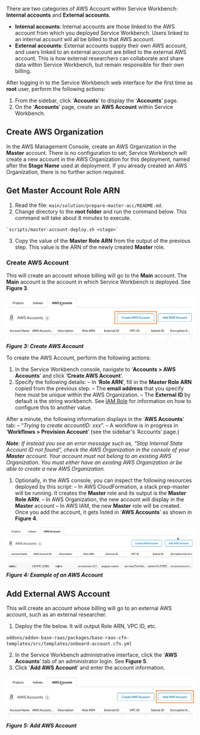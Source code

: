 There are two categories of AWS Account within Service Workbench: **Internal accounts** and **External accounts**. 
* **Internal accounts**: Internal accounts are those linked to the AWS account from which you deployed Service Workbench. Users linked to an internal account will all be billed to that AWS account. 
* **External accounts**: External accounts supply their own AWS account, and users linked to an external account are billed to the external AWS account. This is how external researchers can collaborate and share data within Service Workbench, but remain responsible for their own billing.

After logging in to the Service Workbench web interface for the first time as **root** user, perform the following actions: 
1.	From the sidebar, click ‘**Accounts**’ to display the ‘**Accounts**’ page. 
2.	On the ‘**Accounts**’ page, create an **AWS Account** within Service Workbench.

## Create AWS Organization
In the AWS Management Console, create an AWS Organization in the **Master** account. There is no configuration to set; Service Workbench will create a new account in the AWS Organization for this deployment, named after the **Stage Name** used at deployment. If you already created an AWS Organization, there is no further action required.

## Get Master Account Role ARN
1.	Read the file:  `main/solution/prepare-master-acc/README.md`.
2.	Change directory to the **root folder** and run the command below. This command will take about 8 minutes to execute. 
```
`scripts/master-account-deploy.sh <stage>` 
```
3.	Copy the value of the **Master Role ARN** from the output of the previous step. This value is the ARN of the newly created **Master** role.

### Create AWS Account

This will create an account whose billing will go to the **Main** account. The **Main** account is the account in which Service Workbench is deployed. See **Figure 3**.

![](../../../static/img/deployment/post_deployment/create_account_00.jpg)
**_Figure 3: Create AWS Account_**

To create the AWS Account, perform the following actions: 
1.	In the Service Workbench console, navigate to ‘**Accounts > AWS Accounts**’ and click ‘**Create AWS Account**’. 
2.	Specify the following details:
–	In ‘**Role ARN**’, fill in the **Master Role ARN** copied from the previous step. 
–	The **email address** that you specify here must be unique within the AWS Organization.
–	The **External ID** by default is the string workbench. See [IAM Role](/deployment/reference/iam_role) for information on how to configure this to another value.

After a minute, the following information displays in the ‘**AWS Accounts**’ tab:
–	“_Trying to create accountID: xxx_”. 
–	A workflow is in progress in ‘**Workflows > Provision Account**’ (see the sidebar's ‘Accounts’ page.)

_**Note**: If instead you see an error message such as, “Stop Internal State Account ID not found”, check the AWS Organization in the console of your **Master** account. Your account must not belong to an existing AWS Organization. You must either have an existing AWS Organization or be able to create a new AWS Organization._
1.	Optionally, in the AWS console, you can inspect the following resources deployed by this script: 
–	In AWS CloudFormation, a stack prep-master will be running. It creates the **Master** role and its output is the **Master Role ARN**.
–	In AWS Organization, the new account will display in the **Master** account
–	In AWS IAM, the new **Master** role will be created.
Once you add the account, it gets listed in ‘**AWS Accounts**’ as shown in **Figure 4**.

![](../../../static/img/deployment/post_deployment/create_account_02.jpg)
**_Figure 4: Example of an AWS Account_**

## Add External AWS Account

This will create an account whose billing will go to an external AWS account, such as an external researcher.
1.	Deploy the file below. It will output Role ARN, VPC ID, etc.
```
addons/addon-base-raas/packages/base-raas-cfn-templates/src/templates/onboard-account.cfn.yml
```
2.	In the Service Workbench administrative interface, click the ‘**AWS Accounts**’ tab of an administrator login. See **Figure 5**. 
3.	Click ‘**Add AWS Account**’ and enter the account information.

![](../../../static/img/deployment/post_deployment/create_account_01.jpg)
**_Figure 5: Add AWS Account_**
